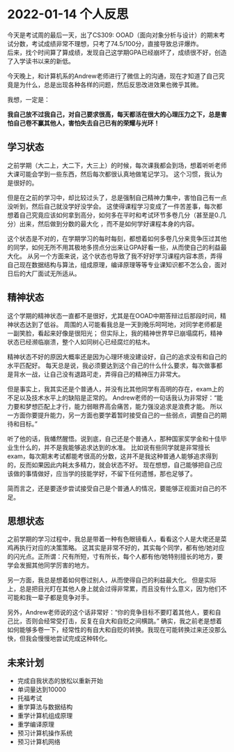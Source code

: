 # 2022-01-14 个人反思

今天是考试周的最后一天，出了CS309: OOAD（面向对象分析与设计）的期末考试分数，考试成绩非常不理想，只考了74.5/100分，直接导致总评爆炸。         
后来，找个时间算了算成绩，发现自己这学期GPA已经崩坏了，成绩很不好，创造了入学读书以来的新低。       

今天晚上，和计算机系的Andrew老师进行了微信上的沟通，现在才知道了自己究竟是为什么，总是出现各种各样的问题，然后反思改进效果也微乎其微。

我想，一定是：

**我自己放不过我自己，对自己要求很高，每天都活在很大的心理压力之下，总是害怕自己卷不赢其他人，害怕失去自己已有的荣耀与光环！**

## 学习状态
之前学期（大二上，大二下，大三上）的时候，每次课我都会到场，想着听听老师大课可能会学到一些东西，然后每次都很认真地做笔记学习。
这个习惯，我认为是很好的。

但是在之前的学习中，却比较过头了，总是强制自己精神力集中，害怕自己有一点没听到，然后自己就没学好没学会。
这使得课程学习变成了一件苦差事，每次都想着自己究竟应该如何拿到高分，如何多在平时和考试环节多卷几分（甚至是0.几分）出来，然后做到分数的最大化
，而不是如何学好课程本身的内容。

这个状态是不对的，在学期学习的每时每刻，都想着如何多卷几分来竞争压过其他的同学，如何无所不用其极地多捞点分出来让GPA好看一些，从而使自己的利益最大化。
从另一个方面来说，这个状态也导致了我不好好学习课程内容本质，弄得自己现在数据结构与算法，组成原理，编译原理等等专业课知识都不怎么会，面对日后的大厂面试无所适从。


## 精神状态
这个学期的精神状态一直都不是很好，尤其是在OOAD中期答辩过后那段时间，精神状态达到了低谷。
周围的人可能看我总是一天到晚乐呵呵地，对同学老师都是一副笑脸，看起来好像是很阳光；
但实际上，我的精神世界早已崩塌腐朽，精神状态已经濒临崩溃，整个人如同树心已经腐烂的枯木。

精神状态不好的原因大概率还是因为心理环境没建设好，自己的追求没有和自己的水平匹配好。
每天总是说，我必须要达到这个自己的什么什么要求，每次做事都是背水一战，让自己没有退路可走，弄得自己的精神压力非常大。

但是事实上，我其实还是个普通人，并没有比其他同学有高明的存在，exam上的不足以及技术水平上的缺陷是正常的。
Andrew老师的一句话我认为非常好：“能力要和梦想匹配上才行，能力弱眼界高会痛苦，能力强没追求是浪费才能。
所以一方面你要提升能力，另一方面也要学着暂时接受自己的一些弱点，调整自己的期待和目标。”

听了他的话，我幡然醒悟。说到底，自己还是个普通人，那种国家奖学金和十佳毕业生什么的，并不是我能够追求达到的水准。
比如说有些同学就是非常擅长exam，每次期末考试都能考很高的分数，这并不是我这种普通人能够追求得到的，反而如果因此内耗太多精力，就会状态不好。
现在想想，自己能够把自己应该做的事情做好，应当学的技能学好，不留下任何遗憾，那也足够了。

简而言之，还是要逐步尝试接受自己是个普通人的情况，要能够正视面对自己的不足。

## 思想状态
之前学期的学习过程中，我总是带着一种有色眼镜看人，看看这个人是大佬还是菜鸡再执行对应的决策策略。
这其实是非常不好的，其实每个同学，都有他/她对应的闪光点。正所谓：尺有所短，寸有所长，每个人都有他/她特别擅长的地方，要学会发掘其他同学厉害的地方。

另一方面，我总是想着如何卷过别人，从而使得自己的利益最大化。
但是实际上，总是把目光盯在其他人身上就会过得非常累，而且没有什么意义，因为他们不可能和我一辈子都是竞争对手。

另外，Andrew老师说的这个话非常好：“你的竞争目标不要盯着其他人，要和自己比，否则会经常受打击，反复在自大和自贬之间横跳。”
确实，我之前老是想着如何能够多卷一下，经常性的有自大和自贬的转换。我现在可能转换过来还没那么快，但我会慢慢地尝试完成这种转化。

## 未来计划
- 完成自我状态的放松以重新开始
- 单词量达到10000
- 托福考试
- 重学算法与数据结构
- 重学计算机组成原理
- 重学编译原理
- 预习计算机操作系统
- 预习计算机网络
